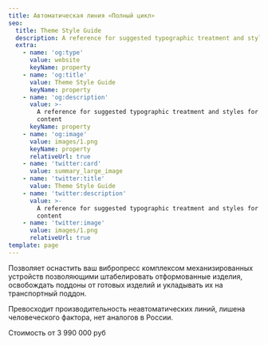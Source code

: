 ```yaml
---
title: Автоматическая линия «Полный цикл»
seo:
  title: Theme Style Guide
  description: A reference for suggested typographic treatment and styles for your content
  extra:
    - name: 'og:type'
      value: website
      keyName: property
    - name: 'og:title'
      value: Theme Style Guide
      keyName: property
    - name: 'og:description'
      value: >-
        A reference for suggested typographic treatment and styles for your
        content
      keyName: property
    - name: 'og:image'
      value: images/1.png
      keyName: property
      relativeUrl: true
    - name: 'twitter:card'
      value: summary_large_image
    - name: 'twitter:title'
      value: Theme Style Guide
    - name: 'twitter:description'
      value: >-
        A reference for suggested typographic treatment and styles for your
        content
    - name: 'twitter:image'
      value: images/1.png
      relativeUrl: true
template: page
---
```

Позволяет оснастить ваш вибропресс комплексом механизированных устройств позволяющими штабелировать отформованные изделия, освобождать поддоны от готовых изделий и укладывать их на транспортный поддон.



Превосходит производительность неавтоматических линий, лишена человеческого фактора, нет аналогов в России.

Стоимость от 3 990 000 руб
